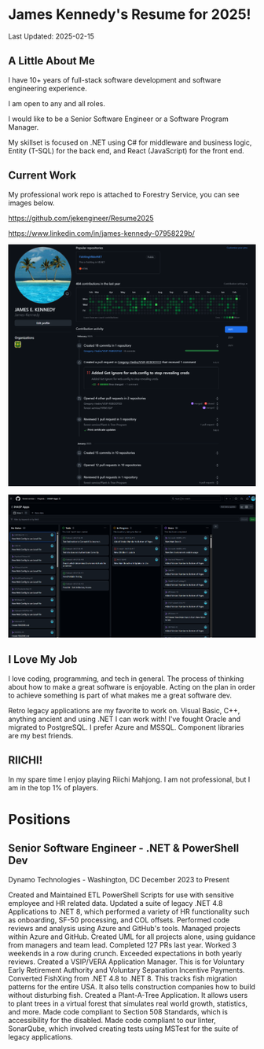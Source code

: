 # James Kennedy's Resume for 2025!
Last Updated: 2025-02-15

## A Little About Me

I have 10+ years of full-stack software development and software engineering experience. 

I am open to any and all roles. 

I would like to be a Senior Software Engineer or a Software Program Manager.

My skillset is focused on .NET using C# for middleware and business logic, Entity (T-SQL) for the back end, and React (JavaScript) for the front end.



## Current Work

My professional work repo is attached to Forestry Service, you can see images below.

https://github.com/jekengineer/Resume2025

https://www.linkedin.com/in/james-kennedy-07958229b/

![Status](GitHubCommitsProfile.png)

![Project Management](GitHubProjectManagement.png)


## I Love My Job

I love coding, programming, and tech in general. 
The process of thinking about how to make a great software is enjoyable. 
Acting on the plan in order to achieve something is part of what makes me a great software dev.

Retro legacy applications are my favorite to work on. 
Visual Basic, C++, anything ancient and using .NET I can work with! 
I've fought Oracle and migrated to PostgreSQL. 
I prefer Azure and MSSQL.
Component libraries are my best friends.



## RIICHI!

In my spare time I enjoy playing Riichi Mahjong. 
I am not professional, but I am in the top 1% of players.



# Positions

## Senior Software Engineer - .NET & PowerShell Dev
Dynamo Technologies - Washington, DC
December 2023 to Present

Created and Maintained ETL PowerShell Scripts for use with sensitive employee and HR related data.
Updated a suite of legacy .NET 4.8 Applications to .NET 8, which performed a variety of HR functionality such as onboarding, SF-50 processing, and COL offsets.
Performed code reviews and analysis using Azure and GitHub's tools.
Managed projects within Azure and GitHub.
Created UML for all projects alone, using guidance from managers and team lead.
Completed 127 PRs last year.
Worked 3 weekends in a row during crunch.
Exceeded expectations in both yearly reviews.
Created a VSIP/VERA Application Manager. This is for Voluntary Early Retirement Authority and Voluntary Separation Incentive Payments.
Converted FishXing from .NET 4.8 to .NET 8. This tracks fish migration patterns for the entire USA. It also tells construction companies how to build without disturbing fish.
Created a Plant-A-Tree Application. It allows users to plant trees in a virtual forest that simulates real world growth, statistics, and more.
Made code compliant to Section 508 Standards, which is accessibility for the disabled.
Made code compliant to our linter, SonarQube, which involved creating tests using MSTest for the suite of legacy applications.






















